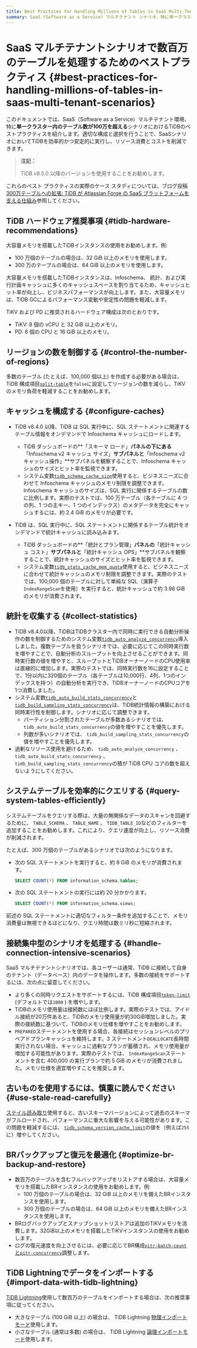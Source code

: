 ```yaml
---
title: Best Practices for Handling Millions of Tables in SaaS Multi-Tenant Scenarios
summary: SaaS (Software as a Service) マルチテナント シナリオ、特に単一クラスター内のテーブル数が 100 万を超える環境における TiDB のベスト プラクティスを学習します。
---
```


# SaaS マルチテナントシナリオで数百万のテーブルを処理するためのベストプラクティス {#best-practices-for-handling-millions-of-tables-in-saas-multi-tenant-scenarios}

このドキュメントでは、SaaS（Software as a Service）マルチテナント環境、特に**単一クラスター内のテーブル数が100万を超える**シナリオにおけるTiDBのベストプラクティスを紹介します。適切な構成と選択を行うことで、SaaSシナリオにおいてTiDBを効率的かつ安定的に実行し、リソース消費とコストを削減できます。

> **注記：**
>
> TiDB v8.5.0 以降のバージョンを使用することをお勧めします。

これらのベスト プラクティスの実際のケース スタディについては、ブログ投稿[300万テーブルへの拡張: TiDB が Atlassian Forge の SaaS プラットフォームを支える仕組み](https://www.pingcap.com/blog/scaling-3-million-tables-how-tidb-powers-atlassian-forge-saas-platform/)参照してください。

## TiDB ハードウェア推奨事項 {#tidb-hardware-recommendations}

大容量メモリを搭載したTiDBインスタンスの使用をお勧めします。例:

-   100 万個のテーブルの場合は、32 GiB 以上のメモリを使用します。
-   300 万のテーブルの場合は、64 GiB 以上のメモリを使用します。

大容量メモリを搭載したTiDBインスタンスは、Infoschema、 統計、および実行計画キャッシュに多くのキャッシュスペースを割り当てるため、キャッシュヒット率が向上し、ビジネスパフォーマンスが向上します。また、大容量メモリは、TiDB GCによるパフォーマンス変動や安定性の問題を軽減します。

TiKV および PD に推奨されるハードウェア構成は次のとおりです。

-   TiKV: 8 個の vCPU と 32 GiB 以上のメモリ。
-   PD: 8 個の CPU と 16 GiB 以上のメモリ。

## リージョンの数を制御する {#control-the-number-of-regions}

多数のテーブル (たとえば、100,000 個以上) を作成する必要がある場合は、TiDB 構成項目[`split-table`](/tidb-configuration-file.md#split-table)を`false`に設定してリージョンの数を減らし、TiKV のメモリ負荷を軽減することをお勧めします。

## キャッシュを構成する {#configure-caches}

-   TiDB v8.4.0 以降、TiDB は SQL 実行中に、SQL ステートメントに関連するテーブル情報をオンデマンドで Infoschema キャッシュにロードします。

    -   TiDB ダッシュボードの**「スキーマ ロード」**パネルの下にある**「Infoschema v2 キャッシュ サイズ」**サブパネルと**「Infoschema v2 キャッシュ操作」**サブパネルを観察することで、Infoschema キャッシュのサイズとヒット率を監視できます。
    -   システム変数[`tidb_schema_cache_size`](/system-variables.md#tidb_schema_cache_size-new-in-v800)使用すると、ビジネスニーズに合わせて Infoschema キャッシュのメモリ制限を調整できます。Infoschema キャッシュのサイズは、SQL 実行に関係するテーブルの数に比例します。実際のテストでは、100 万テーブル（各テーブルに 4 つの列、1 つの主キー、1 つのインデックス）のメタデータを完全にキャッシュするには、約 2.4 GiB のメモリが必要です。

-   TiDB は、SQL 実行中に、SQL ステートメントに関係するテーブル統計をオンデマンドで統計キャッシュに読み込みます。

    -   TiDB ダッシュボードの**「統計とプラン管理」**パネルの**「統計キャッシュ コスト」**サブパネルと**「統計キャッシュ OPS」**サブパネルを観察することで、統計キャッシュのサイズとヒット率を監視できます。
    -   システム変数[`tidb_stats_cache_mem_quota`](/system-variables.md#tidb_stats_cache_mem_quota-new-in-v610)使用すると、ビジネスニーズに合わせて統計キャッシュのメモリ制限を調整できます。実際のテストでは、100,000 個のテーブルに対して単純な SQL（演算子`IndexRangeScan`を使用）を実行すると、統計キャッシュで約 3.96 GiB のメモリが消費されます。

## 統計を収集する {#collect-statistics}

-   TiDB v8.4.0以降、TiDBはTiDBクラスター内で同時に実行できる自動分析操作の数を制御するためのシステム変数[`tidb_auto_analyze_concurrency`](/system-variables.md#tidb_auto_analyze_concurrency-new-in-v840)導入しました。複数テーブルを扱うシナリオでは、必要に応じてこの同時実行数を増やすことで、自動分析のスループットを向上させることができます。同時実行数の値を増やすと、スループットとTiDBオーナーノードのCPU使用率は直線的に増加します。実際のテストでは、同時実行数を16に設定することで、1分以内に320個のテーブル（各テーブルは10,000行、4列、1つのインデックスを持つ）の自動分析を実行でき、TiDBオーナーノードのCPUコアを1つ消費しました。
-   システム変数[`tidb_auto_build_stats_concurrency`](/system-variables.md#tidb_auto_build_stats_concurrency-new-in-v650)と[`tidb_build_sampling_stats_concurrency`](/system-variables.md#tidb_build_sampling_stats_concurrency-new-in-v750)は、TiDB統計情報の構築における同時実行性を制御します。シナリオに応じて調整できます。
    -   パーティション分割されたテーブルが多数あるシナリオでは、 `tidb_auto_build_stats_concurrency`の値を増やすことを優先します。
    -   列数が多いシナリオでは、 `tidb_build_sampling_stats_concurrency`の値を増やすことを優先します。
-   過剰なリソース使用を避けるため、 `tidb_auto_analyze_concurrency` 、 `tidb_auto_build_stats_concurrency` 、 `tidb_build_sampling_stats_concurrency`の積が TiDB CPU コアの数を超えないようにしてください。

## システムテーブルを効率的にクエリする {#query-system-tables-efficiently}

システムテーブルをクエリする際は、大量の無関係なデータのスキャンを回避するために、 `TABLE_SCHEMA` 、 `TABLE_NAME` 、 `TIDB_TABLE_ID`などのフィルターを追加することをお勧めします。これにより、クエリ速度が向上し、リソース消費が削減されます。

たとえば、300 万個のテーブルがあるシナリオでは次のようになります。

-   次の SQL ステートメントを実行すると、約 8 GiB のメモリが消費されます。

    ```sql
    SELECT COUNT(*) FROM information_schema.tables;
    ```

-   次の SQL ステートメントの実行には約 20 分かかります。

    ```sql
    SELECT COUNT(*) FROM information_schema.views;
    ```

前述の SQL ステートメントに適切なフィルター条件を追加することで、メモリ消費量は無視できるほどになり、クエリ時間は数ミリ秒に短縮されます。

## 接続集中型のシナリオを処理する {#handle-connection-intensive-scenarios}

SaaS マルチテナントシナリオでは、各ユーザーは通常、TiDB に接続して自身のテナント（データベース）内のデータを操作します。多数の接続をサポートするには、次の点に留意してください。

-   より多くの同時リクエストをサポートするには、TiDB 構成項目[`token-limit`](/tidb-configuration-file.md#token-limit) (デフォルトでは`1000` ) を増やします。
-   TiDBのメモリ使用量は接続数にほぼ比例します。実際のテストでは、アイドル接続が20万件あると、TiDBのメモリ使用量が約30GiB増加しました。実際の接続数に基づいて、TiDBのメモリ仕様を増やすことをお勧めします。
-   `PREPARED`ステートメントを使用する場合、各接続はセッションレベルのプリペアドプランキャッシュを維持します。3 ステートメント`DEALLOCATE`長時間実行されない場合、キャッシュに過剰なプランが蓄積され、メモリ使用量が増加する可能性があります。実際のテストでは、 `IndexRangeScan`ステートメントを含む 400,000 の実行プランで約 5 GiB のメモリが消費されました。メモリ仕様を適宜増やすことを推奨します。

## 古いものを使用するには、慎重に読んでください {#use-stale-read-carefully}

[ステイル読み取り](/stale-read.md)使用すると、古いスキーマバージョンによって過去のスキーマがフルロードされ、パフォーマンスに重大な影響を与える可能性があります。この問題を軽減するには、 [`tidb_schema_version_cache_limit`](/system-variables.md#tidb_schema_version_cache_limit-new-in-v740)の値を（例えば`255`に）増やしてください。

## BRバックアップと復元を最適化 {#optimize-br-backup-and-restore}

-   数百万のテーブルを含むフルバックアップをリストアする場合は、大容量メモリを搭載したBRインスタンスの使用をお勧めします。例:
    -   100 万個のテーブルの場合は、32 GiB 以上のメモリを備えたBRインスタンスを使用します。
    -   300 万個のテーブルの場合は、64 GiB 以上のメモリを備えたBRインスタンスを使用します。
-   BRログバックアップとスナップショットリストアは追加のTiKVメモリを消費します。32GiB以上のメモリを搭載したTiKVインスタンスの使用をお勧めします。
-   ログの復元速度を向上させるには、必要に応じてBR構成[`pitr-batch-count`と`pitr-concurrency`](/br/br-pitr-manual.md#restore-to-a-specified-point-in-time-pitr)調整します。

## TiDB Lightningでデータをインポートする {#import-data-with-tidb-lightning}

[TiDB Lightning](/tidb-lightning/tidb-lightning-overview.md)使用して数百万のテーブルをインポートする場合は、次の推奨事項に従ってください。

-   大きなテーブル (100 GiB 以上) の場合は、 TiDB Lightning [物理インポートモード](/tidb-lightning/tidb-lightning-physical-import-mode.md)使用します。
-   小さなテーブル (通常は多数) の場合は、 TiDB Lightning [論理インポートモード](/tidb-lightning/tidb-lightning-logical-import-mode.md)使用します。
